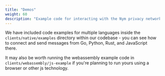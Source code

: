 ```yaml
---
title: "Demos"
weight: 60
description: "Example code for interacting with the Nym privacy network, in multiple languages."
---
```


We have included code examples for multiple languages inside the `clients/native/examples` directory within our codebase - you can see how to connect and send messages from Go, Python, Rust, and JavaScript there.

It may also be worth running the webassembly example code in `clients/webassembly/js-example` if you're planning to run yours using a browser or other js technology.
